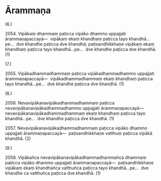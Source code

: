 # Ārammaṇa

(6.)

2054\. Vipākaṃ dhammaṃ paṭicca vipāko dhammo uppajjati ārammaṇapaccayā—  vipākaṃ ekaṃ khandhaṃ paṭicca tayo khandhā…pe…  dve khandhe paṭicca dve khandhā; paṭisandhikkhaṇe vipākaṃ ekaṃ khandhaṃ paṭicca tayo khandhā…pe…  dve khandhe paṭicca dve khandhā. (1)

(7.)

2055\. Vipākadhammadhammaṃ paṭicca vipākadhammadhammo uppajjati ārammaṇapaccayā—  vipākadhammadhammaṃ ekaṃ khandhaṃ paṭicca tayo khandhā…pe…  dve khandhe paṭicca dve khandhā. (1)

(8.)

2056\. Nevavipākanavipākadhammadhammaṃ paṭicca nevavipākanavipākadhammadhammo uppajjati ārammaṇapaccayā—  nevavipākanavipākadhammadhammaṃ ekaṃ khandhaṃ paṭicca tayo khandhā…pe…  dve khandhe paṭicca dve khandhā. (1)

2057\. Nevavipākanavipākadhammadhammaṃ paṭicca vipāko dhammo uppajjati ārammaṇapaccayā—  paṭisandhikkhaṇe vatthuṃ paṭicca vipākā khandhā. (2)

(9.)

2058\. Vipākañca nevavipākanavipākadhammadhammañca dhammaṃ paṭicca vipāko dhammo uppajjati ārammaṇapaccayā—  paṭisandhikkhaṇe vipākaṃ ekaṃ khandhañca vatthuñca paṭicca tayo khandhā…pe…  dve khandhe ca vatthuñca paṭicca dve khandhā. (1)
